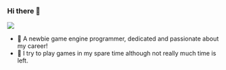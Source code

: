### Hi there 👋

<!--
**ahhxzyc/ahhxzyc** is a ✨ _special_ ✨ repository because its `README.md` (this file) appears on your GitHub profile.

Here are some ideas to get you started:

- 🔭 I’m currently working on ...
- 🌱 I’m currently learning ...
- 👯 I’m looking to collaborate on ...
- 🤔 I’m looking for help with ...
- 💬 Ask me about ...
- 📫 How to reach me: ...
- 😄 Pronouns: ...
- ⚡ Fun fact: ...
-->
[![](https://img.shields.io/badge/%E7%9F%A5%E4%B9%8E-%40yuechen-blue)](https://www.zhihu.com/people/zhao-yue-chen-74)
- :monocle_face: A newbie game engine programmer, dedicated and passionate about my career!
- :mage: I try to play games in my spare time although not really much time is left.
